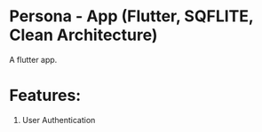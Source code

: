 # Persona - App (Flutter, SQFLITE, Clean Architecture)

A flutter app.
# Features:
1.  User Authentication
